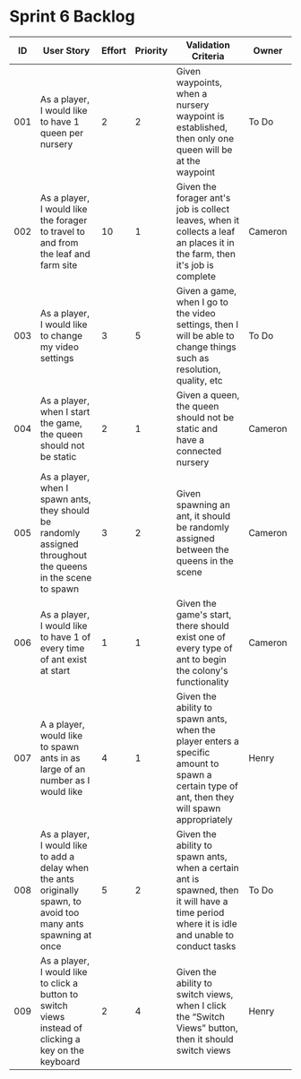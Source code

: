 # Sprint 6 Backlog
| ID | User Story | Effort | Priority | Validation Criteria | Owner |
|----|------------|--------|----------|---------------------|-------|
| 001 | As a player, I would like to have 1 queen per nursery | 2 | 2 | Given waypoints, when a nursery waypoint is established, then only one queen will be at the waypoint | To Do |
| 002 | As a player, I would like the forager to travel to and from the leaf and farm site | 10 | 1 | Given the forager ant's job is collect leaves, when it collects a leaf an places it in the farm, then it's job is complete | Cameron |
| 003 | As a player, I would like to change my video settings  | 3 | 5 | Given a game, when I go to the video settings, then I will be able to change things such as resolution, quality, etc | To Do | 
| 004 | As a player, when I start the game, the queen should not be static | 2 | 1 | Given a queen, the queen should not be static and have a connected nursery | Cameron | 
| 005 | As a player, when I spawn ants, they should be randomly assigned throughout the queens in the scene to spawn | 3 | 2 | Given spawning an ant, it should be randomly assigned between the queens in the scene | Cameron | 
| 006 | As a player, I would like to have 1 of every time of ant exist at start | 1 | 1 | Given the game's start, there should exist one of every type of ant to begin the colony's functionality | Cameron | 
| 007 | A a player, would like to spawn ants in as large of an number as I would like | 4 | 1 | Given the ability to spawn ants, when the player enters a specific amount to spawn a certain type of ant, then they will spawn appropriately | Henry | | 
| 008 |	As a player, I would like to add a delay when the ants originally spawn, to avoid too many ants spawning at once	| 5 |	2 |	Given the ability to spawn ants, when a certain ant is spawned, then it will have a time period where it is idle and unable to conduct tasks |	To Do
| 009 |	As a player, I would like to click a button to switch views instead of clicking a key on the keyboard |	2 |	4 |	Given the ability to switch views, when I click the “Switch Views” button, then it should switch views | Henry |
